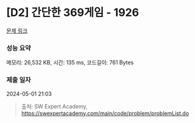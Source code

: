# [D2] 간단한 369게임 - 1926 

[문제 링크](https://swexpertacademy.com/main/code/problem/problemDetail.do?contestProbId=AV5PTeo6AHUDFAUq) 

### 성능 요약

메모리: 26,532 KB, 시간: 135 ms, 코드길이: 761 Bytes

### 제출 일자

2024-05-01 21:03



> 출처: SW Expert Academy, https://swexpertacademy.com/main/code/problem/problemList.do
